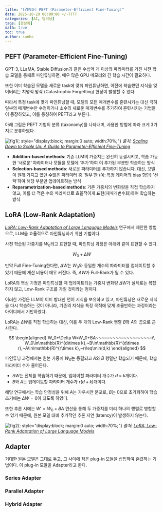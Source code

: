 ```yaml
---
title: "[경량화] PEFT (Parameter-Efficient Fine-Tuning)"
date: 2025-10-20 00:00:00 +/-TTTT
categories: [AI, 딥러닝]
tags: [경량화]
math: true
toc: true
author: sunho
---
```


## PEFT (Parameter-Efficient Fine-Tuning)

GPT-3, LLaMA, Stable Diffusion과 같은 수십억 개 이상의 파라미터를 가진  사전 학습 모델을 통째로 파인튜닝하면, 매우 많은 GPU 메모리와 긴 학습 시간이 필요하다.

또한 이미 학습된 모델을 새로운 task에 맞춰 파인튜닝하면, 이전에 학습했던 지식을 잊어버리는 치명적 망각 (Catastrophic Forgetting) 현상이 발생할 수 있다.

따라서 특정 task에 맞게 파인튜닝할 때, 모델의 모든 매개변수를 훈련시키는 대신 극히 일부의 매개변수만 수정하거나 소수의 새로운 매개변수를 추가하여 훈련시키는 기법들이 등장하였고, 이를 통칭하여 PEFT라고 부른다.

아래 그림은 PEFT 기법의 분류 (taxonomy)를 나타내며, 사용한 방법에 따라 크게 3가지로 분류하였다.

![fig1](dl/lightweight/1-1.png){: style="display:block; margin:0 auto; width:70%;"}
_출처: [Scaling Down to Scale Up: A Guide to Parameter-Efficient Fine-Tuning](https://arxiv.org/abs/2303.15647)_

- **Addition-based methods**: 기존 LLM의 가중치는 완전히 동결시키고, 학습 가능한 '새로운' 파라미터나 모듈을 모델에 '추가'하여 이 추가된 부분만 학습하는 방식
- **Selection-based methods**: 새로운 파라미터를 추가하지 않습니다. 대신, 모델이 원래 가지고 있던 수많은 파라미터 중 '일부'만 (예: 특정 레이어의 bias 항만) '선택'하여 해당 부분만 업데이트하는 방식
- **Reparametrization-based methods**: 기존 가중치의 변화량을 직접 학습하지 않고, 이를 더 적은 수의 파라미터로 효율적이게 표현(재매개변수화)하여 학습하는 방식

## LoRA (Low-Rank Adaptation)

[*LoRA: Low-Rank Adaptation of Large Language Models*](https://arxiv.org/abs/2106.09685) 연구에서 제안한 방법으로, LLM을 효율적으로 파인튜닝하기 위한 기법이다.

사전 학습된 가중치를 $W_0$라고 표현할 때, 파인튜닝 과정은 아래와 같이 표현할 수 있다.

$$
W_0+\Delta W
$$

만약 Full Fine-Tuning한다면, $\Delta W$는 $W_0$와 동일한 개수의 파라미터를 업데이트할 수 있기 때문에 계산 비용이 매우 커진다. 즉, $\Delta W$가 Full-Rank가 될 수 있다.

LoRA의 핵심 가정은 파인튜닝할 때 업데이트되는 가중치 변화량 $\Delta W$가 실제로는 복잡하지 않고, Low-Rank 구조를 가질 것이라는 점이다.

이러한 가정은 LLM이 이미 방대한 언어 지식을 보유하고 있고, 파인튜닝은 새로운 지식을 다시 학습하는 것이 아니라, 기존의 지식을 특정 목적에 맞게 조율만하는 과정이라는 아이디에서 기반하였다.

LoRA는 $\Delta W$를 직접 학습하는 대신, 이를 두 개의 Low-Rank 행렬 $B$와 $A$의 곱으로 근사한다.

$$
\begin{aligned}
W_0+\Delta W=W_0+BA~~~~~~~~~~~~~~~~~~~~\\
W_0\in\mathbb{R}^{d\times k},~B\in\mathbb{R}^{d\times r},~A\in\mathbb{R}^{r\times k},~r\leq\min(d,k)
\end{aligned}
$$

파인튜닝 과정에서는 원본 가중치 $W_0$는 동결되고 $A$와 $B$ 행렬만 학습되기 때문에, 학습 파라미터 수가 줄어든다.

- $\Delta W$는 전체를 학습하기 때문에, 업데이할 파라미터 개수가 $d\times k$개이다.
- $B$와 $A$는 업데이트할 파라미터 개수가 $r(d+k)$개이다.

해당 연구에서는 학습 안정성을 위해 $A$는 가우시안 분포로, $B$는 0으로 초기화하여 학습 초기에는 $\Delta W = 0$이 되도록 하였다.

또한 추론 시에는 $W' = W_0 + BA$ 연산을 통해 두 가중치를 미리 하나의 행렬로 병합할 수 있기 때문에, 원본 모델 대비 추가적인 추론 지연 (latency)이 발생하지 않는다.

![fig2](dl/lightweight/1-2.png){: style="display:block; margin:0 auto; width:70%;"}
_출처: [LoRA: Low-Rank Adaptation of Large Language Models](https://arxiv.org/abs/2106.09685)_

## Adapter

거대한 원본 모델은 그대로 두고, 그 사이에 작은 plug-in 모듈을 삽입하여 훈련하는 기법이다. 이 plug-in 모듈을 Adapter라고 한다.

### Series Adapter

### Parallel Adapter

### Hybrid Adapter


